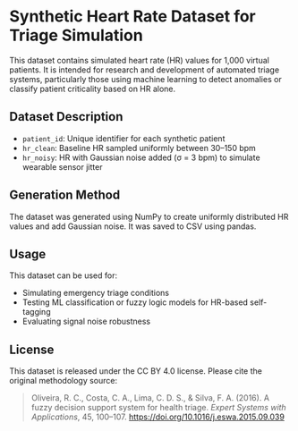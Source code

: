 # Synthetic Heart Rate Dataset for Triage Simulation

This dataset contains simulated heart rate (HR) values for 1,000 virtual patients. It is intended for research and development of automated triage systems, particularly those using machine learning to detect anomalies or classify patient criticality based on HR alone.

## Dataset Description

- `patient_id`: Unique identifier for each synthetic patient
- `hr_clean`: Baseline HR sampled uniformly between 30–150 bpm
- `hr_noisy`: HR with Gaussian noise added (σ = 3 bpm) to simulate wearable sensor jitter

## Generation Method

The dataset was generated using NumPy to create uniformly distributed HR values and add Gaussian noise. It was saved to CSV using pandas.

## Usage

This dataset can be used for:
- Simulating emergency triage conditions
- Testing ML classification or fuzzy logic models for HR-based self-tagging
- Evaluating signal noise robustness

## License

This dataset is released under the CC BY 4.0 license. Please cite the original methodology source:

> Oliveira, R. C., Costa, C. A., Lima, C. D. S., & Silva, F. A. (2016). A fuzzy decision support system for health triage. *Expert Systems with Applications*, 45, 100–107. https://doi.org/10.1016/j.eswa.2015.09.039
